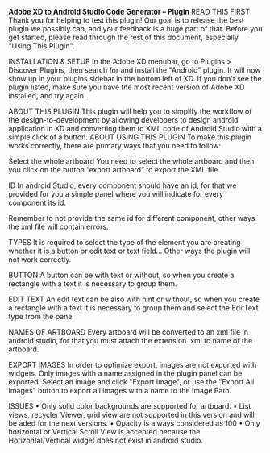 **Adobe XD to Android Studio Code Generator – Plugin**
READ THIS FIRST
Thank you for helping to test this plugin! Our goal is to release the best plugin we possibly can, and your feedback is a huge part of that.
Before you get started, please read through the rest of this document, especially "Using This Plugin".

INSTALLATION  & SETUP
In the Adobe XD menubar, go to Plugins > Discover Plugins, then search for and install the "Android" plugin. It will now show up in your plugins sidebar in the bottom left of XD. If you don't see the plugin listed, make sure you have the most recent version of Adobe XD installed, and try again.

ABOUT THIS PLUGIN
This plugin will help you to simplify the workflow of the design-to-development by allowing developers to design android application in XD and converting them to XML code of Android Studio with a simple click of a button.
ABOUT USING THIS PLUGIN
To make this plugin works correctly, there are primary ways that you need to follow: 


Select the whole artboard
You need to select the whole artboard and then you click on the button “export artboard” to export the XML file.

ID
In android Studio, every component should have an id, for that we provided for you a simple panel where you will indicate for every component its id.

Remember to not provide the same id for different component, other ways the xml file will contain errors.

TYPES
It is required to select the type of the element you are creating whether it is a button or edit text or text field...
Other ways the plugin will not work correctly.

BUTTON
A button can be with text or without, so when you create a rectangle with a text it is necessary to group them.

EDIT TEXT
An edit text can be also with hint or without, so when you create a rectangle with a text it is necessary to group them and select the EditText type from the panel

NAMES OF ARTBOARD
Every artboard will be converted to an xml file in android studio, for that you must attach the extension .xml to name of the artboard.

EXPORT IMAGES
In order to optimize export,     images are not exported with widgets. Only images with a name assigned in the plugin panel can be exported. Select an image and click "Export Image", or use the "Export All Images" button to export all images with a name to the Image Path.


ISSUES
•	Only solid color backgrounds are supported for artboard.
•	List views, recycler Viewer, grid view are not supported in this version and will be aded for the next versions.
•	Opacity is always considered as 100
•	Only horizontal or Vertical Scroll View is accepted because the Horizontal/Vertical widget does not exist in android studio.





